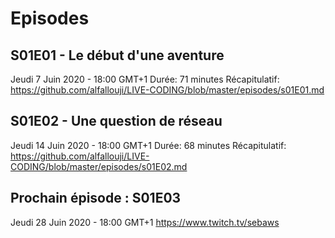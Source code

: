 # Episodes 

## S01E01 - Le début d'une aventure
Jeudi 7 Juin 2020 - 18:00 GMT+1 
Durée: 71 minutes
Récapitulatif: https://github.com/alfallouji/LIVE-CODING/blob/master/episodes/s01E01.md

## S01E02 - Une question de réseau
Jeudi 14 Juin 2020 - 18:00 GMT+1
Durée: 68 minutes
Récapitulatif: https://github.com/alfallouji/LIVE-CODING/blob/master/episodes/s01E02.md

## Prochain épisode : S01E03 
Jeudi 28 Juin 2020 - 18:00 GMT+1
https://www.twitch.tv/sebaws
